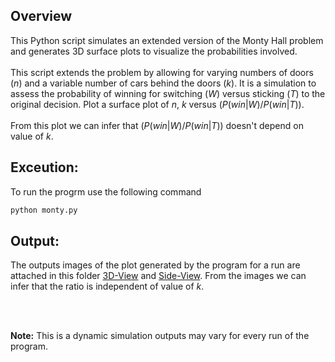 ## Overview

This Python script simulates an extended version of the Monty Hall problem and generates 3D surface plots to visualize the probabilities involved.
<br>
<br>
This script extends the problem by allowing for varying numbers of doors ($n$) and a variable number of cars behind the doors ($k$). It is a simulation to assess the probability of winning for switching ($W$) versus sticking ($T$) to the original decision. Plot a surface plot of $n$, $k$ versus $(P(win|W)/P(win|T))$.
<br>
<br>
From this plot we can infer that $(P(win|W)/P(win|T))$ doesn't depend on value of $k$.

## Exceution:

To run the progrm use the following command

```python
python monty.py
```

## Output:

The outputs images of the plot generated by the program for a run are attached in this folder [3D-View](Monty.png) and [Side-View](sideview.png). From the images we can infer that the ratio is independent of value of $k$.

<br>
<br>

**Note:** This is a dynamic simulation outputs may vary for every run of the program.
